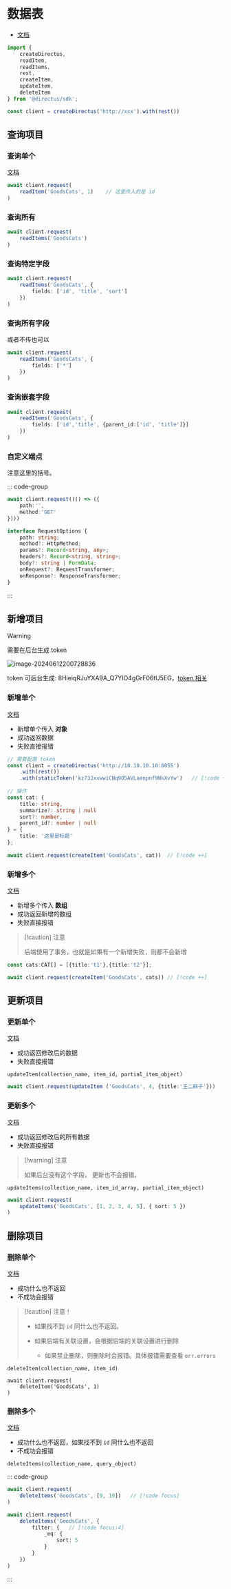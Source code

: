 

# 数据表

- [文档](https://docs.directus.io/guides/sdk/getting-started.html#making-requests)

``` typescript
import { 
    createDirectus,
    readItem,
    readItems,
    rest,
    createItem,
    updateItem,
    deleteItem
} from '@directus/sdk';

const client = createDirectus('http://xxx').with(rest())
```

## 查询项目

### 查询单个

[文档](https://docs.directus.io/reference/items.html#get-item-by-id)

``` typescript
await client.request(
    readItem('GoodsCats', 1)	// 这里传入的是 id
)
```



### 查询所有

``` typescript
await client.request(
    readItems('GoodsCats')
)
```



### 查询特定字段

``` typescript
await client.request(
    readItems('GoodsCats', {
        fields: ['id', 'title', 'sort']
    })
)
```



### 查询所有字段

或者不传也可以

``` typescript
await client.request(
    readItems('GoodsCats', {
        fields: ['*']
    })
)
```



### 查询嵌套字段

``` typescript
await client.request(
    readItems('GoodsCats', {
        fields: ['id','title', {parent_id:['id', 'title']}]
    })
)
```



### 自定义端点

注意这里的括号。

::: code-group

``` typescript [使用]
await client.request((() => ({
    path:'',
    method:'GET'
})))
```

``` typescript [类型]
interface RequestOptions {
    path: string;
    method?: HttpMethod;
    params?: Record<string, any>;
    headers?: Record<string, string>;
    body?: string | FormData;
    onRequest?: RequestTransformer;
    onResponse?: ResponseTransformer;
}
```

:::



## 新增项目

> [!warning]
>
> 需要在后台生成 token
>
> ![image-20240612200728836](assets/image-20240612200728836.png)

token 可后台生成: 8HieiqRJuYXA9A_Q7YIO4gGrF06tU5EG，[token 相关](https://docs.directus.io/guides/sdk/authentication.html#set-a-token)

### 新增单个

[文档](https://docs.directus.io/reference/items.html#create-an-item)

- 新增单个传入 **对象**
- 成功返回数据
- 失败直接报错

``` typescript
// 需要配置 token
const client = createDirectus('http://10.10.10.10:8055')
    .with(rest())
    .with(staticToken('kz73JxxwwiCNq9O5AVLaenpnf9NkXvYw')	// [!code ++]
    
// 操作
const cat: {
    title: string,
    summarize?: string | null
    sort?: number,
    parent_id?: number | null
} = {
    title: '这里是标题'
};          
          
await client.request(createItem('GoodsCats', cat))	// [!code ++]
```

### 新增多个

[文档](https://docs.directus.io/reference/items.html#create-multiple-items)

- 新增多个传入 **数组**
- 成功返回新增的数组
- 失败直接报错

> [!caution] 注意
>
> 后端使用了事务，也就是如果有一个新增失败，则都不会新增

```typescript
const cats:CAT[] = [{title:'t1'},{title:'t2'}];

await client.request(createItem('GoodsCats', cats))	// [!code ++]
```



## 更新项目

### 更新单个

[文档](https://docs.directus.io/reference/items.html#update-an-item)

- 成功返回修改后的数据
- 失败直接报错

`updateItem(collection_name, item_id, partial_item_object)`

``` typescript
await client.request(updateItem ('GoodsCats', 4, {title:'王二麻子'}))
```

### 更新多个

[文档](https://docs.directus.io/reference/items.html#update-multiple-items)

- 成功返回修改后的所有数据
- 失败直接报错

> [!warning] 注意
>
> 如果后台没有这个字段， 更新也不会报错。

`updateItems(collection_name, item_id_array, partial_item_object)`

``` typescript
await client.request(
    updateItems('GoodsCats', [1, 2, 3, 4, 5], { sort: 5 })
)
```

## 删除项目

### 删除单个

[文档](https://docs.directus.io/reference/items.html#delete-an-item)

- 成功什么也不返回
- 不成功会报错

> [!caution] 注意！
>
> - 如果找不到 `id` 同什么也不返回。
>
> - 如果后端有关联设置，会根据后端的关联设置进行删除
>     - 如果禁止删除，则删除时会报错。具体报错需要查看 `err.errors`

`deleteItem(collection_name, item_id)`

```
await client.request(
    deleteItem('GoodsCats', 1)
)
```



### 删除多个

[文档](https://docs.directus.io/reference/items.html#delete-multiple-items)

- 成功什么也不返回，如果找不到 `id` 同什么也不返回
- 不成功会报错

`deleteItems(collection_name, query_object)`



::: code-group

```typescript [Array]
await client.request(
    deleteItems('GoodsCats', [9, 10])	// [!code focus]
)
```



```typescript [高级查询]
await client.request(
    deleteItems('GoodsCats', {
        filter: {	// [!code focus:4]
            _eq: {
                sort: 5
            }
        }
    })
)
```

:::
